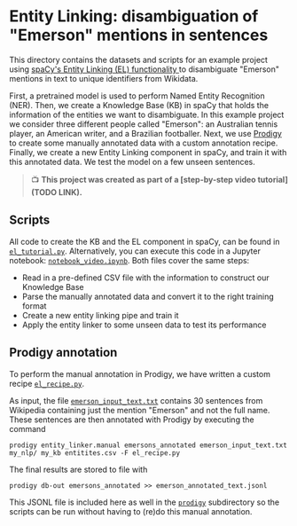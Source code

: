# Entity Linking: disambiguation of "Emerson" mentions in sentences 

This directory contains the datasets and scripts for an example project using 
[spaCy's Entity Linking (EL) functionality ](https://spacy.io/usage/linguistic-features#entity-linking) 
to disambiguate "Emerson" mentions in text to unique identifiers from Wikidata. 

First, a pretrained model is used to perform Named Entity Recognition (NER). 
Then, we create a Knowledge Base (KB) in spaCy that holds the information of the entities we want to disambiguate. 
In this example project we consider three different people called "Emerson": an Australian tennis player, 
an American writer, and a Brazilian footballer. Next, we use [Prodigy](https://prodi.gy) to create some manually 
annotated data with a custom annotation recipe. Finally, we create a new Entity Linking component in spaCy, 
and train it with this annotated data. We test the model on a few unseen sentences.

> 📺 **This project was created as part of a [step-by-step video tutorial](TODO LINK).**

## Scripts

All code to create the KB and the EL component in spaCy, can be found in [`el_tutorial.py`](scripts/el_tutorial.py). 
Alternatively, you can execute this code in a Jupyter notebook: [`notebook_video.ipynb`](scripts/notebook_video.ipynb). 
Both files cover the same steps:
 * Read in a pre-defined CSV file with the information to construct our Knowledge Base
 * Parse the manually annotated data and convert it to the right training format
 * Create a new entity linking pipe and train it
 * Apply the entity linker to some unseen data to test its performance

## Prodigy annotation

To perform the manual annotation in Prodigy, we have written a custom recipe [`el_recipe.py`](scripts/el_recipe.py).

As input, the file [`emerson_input_text.txt`](prodigy/emerson_input_text) contains 30 sentences from Wikipedia containing just 
the mention "Emerson" and not the full name. These sentences are then annotated with Prodigy by executing the command
```
prodigy entity_linker.manual emersons_annotated emerson_input_text.txt my_nlp/ my_kb entitites.csv -F el_recipe.py
```
The final results are stored to file with 
```
prodigy db-out emersons_annotated >> emerson_annotated_text.jsonl
```
This JSONL file is included here as well in the [`prodigy`](prodigy) subdirectory so the scripts can be run without 
having to (re)do this manual annotation.